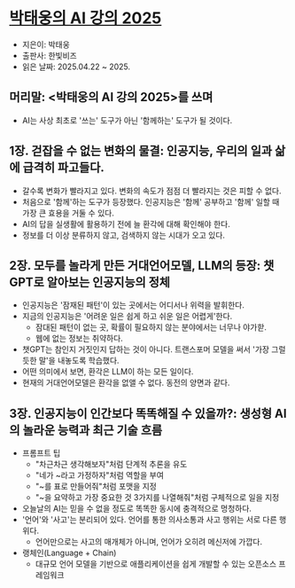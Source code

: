 # [박태웅의 AI 강의 2025](https://search.shopping.naver.com/book/catalog/50274887627?cat_id=50005821&frm=PBOKMOD&query=%EB%B0%95%ED%83%9C%EC%9B%85%EC%9D%98+AI+%EA%B0%95%EC%9D%98+2025&NaPm=ct%3Dma9gqyqw%7Cci%3D644aab034682badff4dcf4fd791133d9d10ad74b%7Ctr%3Dboknx%7Csn%3D95694%7Chk%3D545e11a89bb0fe161b4fb66771be921eb69f3c9d)
- 지은이: 박태웅
- 출판사: 한빛비즈
- 읽은 날짜: 2025.04.22 ~ 2025.

## 머리말: <박태웅의 AI 강의 2025>를 쓰며
- AI는 사상 최초로 '쓰는' 도구가 아닌 '함께하는' 도구가 될 것이다.

## 1장. 걷잡을 수 없는 변화의 물결: 인공지능, 우리의 일과 삶에 급격히 파고들다.
- 갈수록 변화가 빨라지고 있다. 변화의 속도가 점점 더 빨라지는 것은 피할 수 없다.
- 처음으로 '함께'하는 도구가 등장했다. 인공지능은 '함께' 공부하고 '함께' 일할 때 가장 큰 효용을 거둘 수 있다.
- AI의 답을 실생활에 활용하기 전에 늘 환각에 대해 확인해야 한다.
- 정보를 더 이상 분류하지 않고, 검색하지 않는 시대가 오고 있다.

## 2장. 모두를 놀라게 만든 거대언어모델, LLM의 등장: 챗GPT로 알아보는 인공지능의 정체
- 인공지능은 '잠재된 패턴'이 있는 곳에서는 어디서나 위력을 발휘한다.
- 지금의 인공지능은 '어려운 일은 쉽게 하고 쉬운 일은 어렵게'한다.
  - 잠대된 패턴이 없는 곳, 확률이 필요하지 않는 분야에서는 너무나 야가핟.
  - 웹에 없는 정보는 취약하다.
- 챗GPT는 참인지 거짓인지 답하는 것이 아니다. 트랜스포머 모델을 써서 '가장 그럴듯한 말'을 내놓도록 학습했다.
- 어떤 의미에서 보면, 환각은 LLM이 하는 모든 일이다.
- 현재의 거대언어모델은 환각을 없앨 수 없다. 동전의 양면과 같다.

## 3장. 인공지능이 인간보다 똑똑해질 수 있을까?: 생성형 AI의 놀라운 능력과 최근 기술 흐름
- 프롬프트 팁
  - "차근차근 생각해보자"처럼 단계적 추론을 유도
  - "네가 ~라고 가정하자"처럼 역할을 부여
  - "~를 표로 만들어줘"처럼 포맷을 지정
  - "~을 요약하고 가장 중요한 것 3가지를 나열해줘"처럼 구체적으로 일을 지정
- 오늘날의 AI는 믿을 수 없을 정도로 똑똑한 동시에 충격적으로 멍청하다.
- '언어'와 '사고'는 분리되어 있다. 언어를 통한 의사소통과 사고 행위는 서로 다른 행위다.
  - 언어만으로는 사고의 매개체가 아니며, 언어가 오히려 메신저에 가깝다.
- 랭체인(Language + Chain)
  - 대규모 언어 모델을 기반으로 애플리케이션을 쉽게 개발할 수 있는 오픈소스 프레임워크